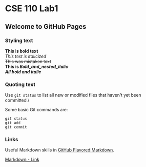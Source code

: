 # CSE 110 Lab1
## Welcome to GitHub Pages

### Styling text
**This is bold text**\
*This text is italicized*\
~~This was mistaken text~~\
**This is _Bold_and_nested_italic_**\
***All bold and italic***

### Quoting text

Use `git status` to list all new or modified files that haven't yet been committed.\

Some basic Git commands are:
```
git status
git add
git commit
```
### Links
Useful Markdown skills in [GitHub Flavored Markdown](https://canvas.ucsd.edu/courses/21783/assignments/255474).

[Markdown - Link](#Link)
